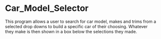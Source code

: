 # Car_Model_Selector
This program allows a user to search for car model, makes and trims from a selected drop downs to build a specific car of their choosing. Whatever they make is then shown in a box below the selections they made.
